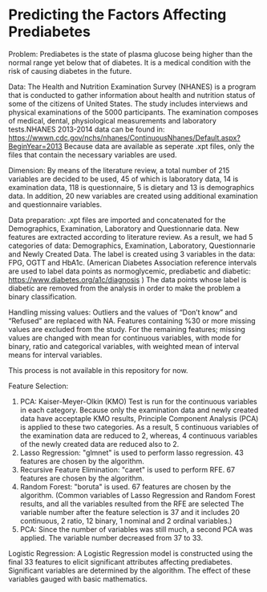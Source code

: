 # Predicting the Factors Affecting Prediabetes 

Problem:
Prediabetes is the state of plasma glucose being higher than the normal range yet below that of diabetes. It is a medical condition with the risk of causing diabetes in the future. 

Data:
The Health and Nutrition Examination Survey (NHANES) is a program that is conducted to gather information about health and nutrition status of some of the citizens of United States. The study includes interviews and physical examinations of the 5000 participants. The examination composes of medical, dental, physiological measurements and laboratory tests.NHANES 2013-2014 data can be found in: https://wwwn.cdc.gov/nchs/nhanes/ContinuousNhanes/Default.aspx?BeginYear=2013 
Because data are available as seperate .xpt files, only the files that contain the necessary variables are used. 

Dimension:
By means of the literature review, a total number of 215 variables are decided to be used, 45 of which is laboratory data, 14 is examination data, 118 is questionnaire, 5 is dietary and 13 is demographics data. In addition, 20 new variables are created using additional examination and questionnaire variables. 

Data preparation: 
.xpt files are imported and concatenated for the Demographics, Examination, Laboratory and Questionnarie data. New features are extracted according to literature review. As a result, we had 5 categories of data: Demographics, Examination, Laboratory, Questionnarie and Newly Created Data. The label is created using 3 variables in the data: FPG, OGTT and HbA1c. (American Diabetes Association reference intervals are used to label data points as normoglycemic, prediabetic and diabetic: https://www.diabetes.org/a1c/diagnosis ) The data points whose label is diabetic are removed from the analysis in order to make the problem a binary classification.

Handling missing values: 
Outliers and the values of “Don’t know” and “Refused” are replaced with NA. Features containing %30 or more missing values are excluded from the study. For the remaining features; missing values are changed with mean for continuous variables, with mode for binary, ratio and categorical variables, with weighted mean of interval means for interval variables. 

This process is not available in this repository for now. 

Feature Selection: 
1) PCA: Kaiser-Meyer-Olkin (KMO) Test is run for the continuous variables in each category. Because only the examination data and newly created data have acceptaple KMO results, Principle Component Analysis (PCA) is applied to these two categories. As a result, 5 continuous variables of the examination data are reduced to 2, whereas, 4 continuous variables of the newly created data are reduced also to 2.  
2) Lasso Regression: "glmnet" is used to perform lasso regression. 43 features are chosen by the algorithm. 
3) Recursive Feature Elimination: "caret" is used to perform RFE. 67 features are chosen by the algorithm. 
4) Random Forest: "boruta" is used. 67 features are chosen by the algorithm. 
(Common variables of Lasso Regression and Random Forest results, and all the variables resulted from the RFE are selected The variable number after the feature selection is 37 and it includes 20 continuous, 2 ratio, 12 binary, 1 nominal and 2 ordinal variables.)
5) PCA: Since the number of variables was still much, a second PCA was applied. The variable number decreased from 37 to 33. 

Logistic Regression: 
A Logistic Regression model is constructed using the final 33 features to elicit significant attributes affecting prediabetes. Significant variables are determined by the algorithm. The effect of these variables gauged with basic mathematics. 
